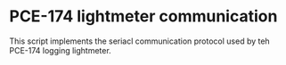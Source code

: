 # PCE-174 lightmeter communication

This script implements the seriacl communication protocol used by teh PCE-174
logging lightmeter.
